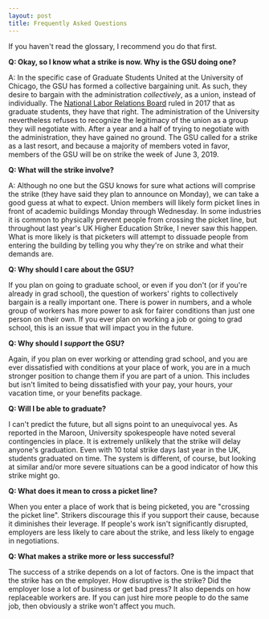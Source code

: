 ```yaml
---
layout: post
title: Frequently Asked Questions 
---
```


If you haven't read the glossary, I recommend you do that first. 

**Q: Okay, so I know what a strike is now. Why is the GSU doing one?**

A: In the specific case of Graduate Students United at the University of Chicago, the GSU has formed a collective bargaining unit. As such, they desire to bargain with the administration *collectively*, as a union, instead of individually. The [National Labor Relations Board](https://www.nlrb.gov/) ruled in 2017 that as graduate students, they have that right. The administration of the University nevertheless refuses to recognize the legitimacy of the union as a group they will negotiate with. After a year and a half of trying to negotiate with the administration, they have gained no ground. The GSU called for a strike as a last resort, and because a majority of members voted in favor, members of the GSU will be on strike the week of June 3, 2019. 

**Q: What will the strike involve?**

A: Although no one but the GSU knows for sure what actions will comprise the strike (they have said they plan to announce on Monday), we can take a good guess at what to expect. Union members will likely form picket lines in front of academic buildings Monday through Wednesday. In some industries it is common to physically prevent people from crossing the picket line, but throughout last year's UK Higher Education Strike, I never saw this happen. What is more likely is that picketers will attempt to dissuade people from entering the building by telling you why they're on strike and what their demands are. 

**Q: Why should I care about the GSU?**

If you plan on going to graduate school, or even if you don't (or if you're already in grad school), the question of workers' rights to collectively bargain is a really important one. There is power in numbers, and a whole group of workers has more power to ask for fairer conditions than just one person on their own. If you ever plan on working a job or going to grad school, this is an issue that will impact you in the future. 

**Q: Why should I *support* the GSU?**

Again, if you plan on ever working or attending grad school, and you are ever dissatisfied with conditions at your place of work, you are in a much stronger position to change them if you are part of a union. This includes but isn't limited to being dissatisfied with your pay, your hours, your vacation time, or your benefits package.  

**Q: Will I be able to graduate?** 

I can't predict the future, but all signs point to an unequivocal yes. As reported in the Maroon, University spokespeople have noted several contingencies in place. It is extremely unlikely that the strike will delay anyone's graduation. Even with 10 total strike days last year in the UK, students graduated on time. The system is different, of course, but looking at similar and/or more severe situations can be a good indicator of how this strike might go. 

**Q: What does it mean to cross a picket line?** 

When you enter a place of work that is being picketed, you are "crossing the picket line". Strikers discourage this if you support their cause, because it diminishes their leverage. If people's work isn't significantly disrupted, employers are less likely to care about the strike, and less likely to engage in negotiations. 

**Q: What makes a strike more or less successful?**

The success of a strike depends on a lot of factors. One is the impact that the strike has on the employer. How disruptive is the strike? Did the employer lose a lot of business or get bad press? 
It also depends on how replaceable workers are. If you can just hire more people to do the same job, then obviously a strike won't affect you much. 

